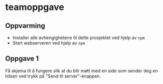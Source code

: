 teamoppgave
===========

## Oppvarming

- Installer alle avhengighetene til dette prosjektet ved hjelp av `npm`
- Start webserveren ved hjelp av `npm`

## Oppgave 1

Få skjema til å fungere slik at du blir møtt med en side som sender deg en hilsen ved trykk på "Send til server"-knappen.